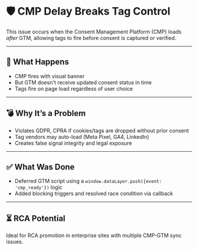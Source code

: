 # 🛡️ CMP Delay Breaks Tag Control

This issue occurs when the Consent Management Platform (CMP) loads *after* GTM, allowing tags to fire before consent is captured or verified.

---

## 🚨 What Happens

- CMP fires with visual banner
- But GTM doesn't receive updated consent status in time
- Tags fire on page load regardless of user choice

---

## 💣 Why It’s a Problem

- Violates GDPR, CPRA if cookies/tags are dropped without prior consent
- Tag vendors may auto-load (Meta Pixel, GA4, LinkedIn)
- Creates false signal integrity and legal exposure

---

## ✅ What Was Done

- Deferred GTM script using a `window.dataLayer.push({event: 'cmp_ready'})` logic
- Added blocking triggers and resolved race condition via callback

---

## ⏳ RCA Potential

Ideal for RCA promotion in enterprise sites with multiple CMP-GTM sync issues.
